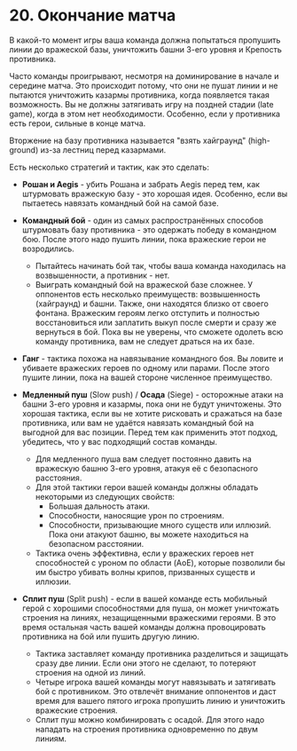 # 20. Окончание матча

В какой-то момент игры ваша команда должна попытаться пропушить линии до вражеской базы, уничтожить башни 3-его уровня и Крепость противника.

Часто команды проигрывают, несмотря на доминирование в начале и середине матча. Это происходит потому, что они не пушат линии и не пытаются уничтожить казармы противника, когда появляется такая возможность. Вы не должны затягивать игру на поздней стадии (late game), когда в этом нет необходимости. Особенно, если у противника есть герои, сильные в конце матча.

Вторжение на базу противника называется "взять хайграунд" (high-ground) из-за лестниц перед казармами.

Есть несколько стратегий и тактик, как это сделать:

* **Рошан и Aegis** - убить Рошана и забрать Aegis перед тем, как штурмовать вражескую базу - это хорошая идея. Особенно, если вы пытаетесь навязать командный бой на самой базе.

* **Командный бой** - один из самых распространённых способов штурмовать базу противника - это одержать победу в командном бою. После этого надо пушить линии, пока вражеские герои не возродились.
    * Пытайтесь начинать бой так, чтобы ваша команда находилась на возвышенности, а противник - нет.
    * Выиграть командный бой на вражеской базе сложнее. У оппонентов есть несколько преимуществ: возвышенность (хайграунд) и башни. Также, они находятся близко от своего фонтана. Вражеским героям легко отступить и полностью восстановиться или заплатить выкуп после смерти и сразу же вернуться в бой. Пока вы не уверены, что сможете одолеть всю команду противника, вам не следует драться на их базе.

* **Ганг** - тактика похожа на навязывание командного боя. Вы ловите и убиваете вражеских героев по одному или парами. После этого пушите линии, пока на вашей стороне численное преимущество.

* **Медленный пуш** (Slow push) / **Осада** (Siege) - осторожные атаки на башни 3-его уровня и казармы, пока они не будут уничтожены. Это хорошая тактика, если вы не хотите рисковать и сражаться на базе противника, или вам не удаётся навязать командный бой на выгодной для вас позиции. Перед тем как применить этот подход, убедитесь, что у вас подходящий состав команды.
    * Для медленного пуша вам следует постоянно давить на вражескую башню 3-его уровня, атакуя её с безопасного расстояния.
    * Для этой тактики герои вашей команды должны обладать некоторыми из следующих свойств:
        * Большая дальность атаки.
        * Способности, наносящие урон по строениям.
        * Способности, призывающие много существ или иллюзий. Пока они атакуют башню, вы можете находиться на безопасном расстоянии.
    * Тактика очень эффективна, если у вражеских героев нет способностей с уроном по области (AoE), которые позволили бы им быстро убивать волны крипов, призванных существ и иллюзии.

* **Сплит пуш** (Split push) - если в вашей команде есть мобильный герой с хорошими способностями для пуша, он может уничтожать строения на линиях, незащищенными вражескими героями. В это время остальная часть вашей команды должна провоцировать противника на бой или пушить другую линию.
    * Тактика заставляет команду противника разделиться и защищать сразу две линии. Если они этого не сделают, то потеряют строения на одной из линий.
    * Четыре игрока вашей команды могут навязывать и затягивать бой с противником. Это отвлечёт внимание оппонентов и даст время для вашего пятого игрока пропушить линию и уничтожить вражеские строения.
    * Сплит пуш можно комбинировать с осадой. Для этого надо нападать на строения противника одновременно по двум линиям.

